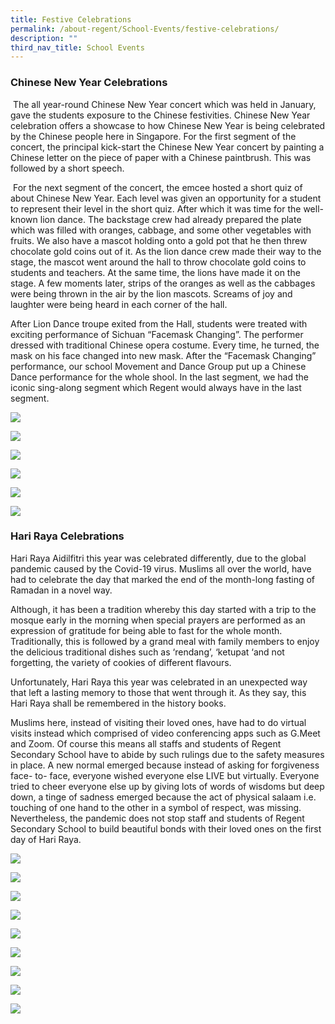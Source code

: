 ```yaml
---
title: Festive Celebrations
permalink: /about-regent/School-Events/festive-celebrations/
description: ""
third_nav_title: School Events
---
```

### **Chinese New Year Celebrations**

 The all year-round Chinese New Year concert which was held in January, gave the students exposure to the Chinese festivities. Chinese New Year celebration offers a showcase to how Chinese New Year is being celebrated by the Chinese people here in Singapore. For the first segment of the concert, the principal kick-start the Chinese New Year concert by painting a Chinese letter on the piece of paper with a Chinese paintbrush. This was followed by a short speech.

 For the next segment of the concert, the emcee hosted a short quiz of about Chinese New Year. Each level was given an opportunity for a student to represent their level in the short quiz. After which it was time for the well-known lion dance. The backstage crew had already prepared the plate which was filled with oranges, cabbage, and some other vegetables with fruits. We also have a mascot holding onto a gold pot that he then threw chocolate gold coins out of it. As the lion dance crew made their way to the stage, the mascot went around the hall to throw chocolate gold coins to students and teachers. At the same time, the lions have made it on the stage. A few moments later, strips of the oranges as well as the cabbages were being thrown in the air by the lion mascots. Screams of joy and laughter were being heard in each corner of the hall.

After Lion Dance troupe exited from the Hall, students were treated with exciting performance of Sichuan “Facemask Changing”. The performer dressed with traditional Chinese opera costume. Every time, he turned, the mask on his face changed into new mask. After the “Facemask Changing” performance, our school Movement and Dance Group put up a Chinese Dance performance for the whole shool. In the last segment, we had the iconic sing-along segment which Regent would always have in the last segment.

![](/images/CHINESE-DANCE-CNY-2020-scaled.jpg)

![](/images/facemask-changing-scaled.jpg)

![](/images/IMG_9760-scaled.jpg)

![](/images/IMG_9763-scaled.jpg)

![](/images/LION-DANCE-2-CNY-2020-scaled.jpg)

![](/images/LION-DANCE-CNY-2020-scaled.jpg)


### **Hari Raya Celebrations**

Hari Raya Aidilfitri this year was celebrated differently, due to the global pandemic caused by the Covid-19 virus. Muslims all over the world, have had to celebrate the day that marked the end of the month-long fasting of Ramadan in a novel way.

Although, it has been a tradition whereby this day started with a trip to the mosque early in the morning when special prayers are performed as an expression of gratitude for being able to fast for the whole month. Traditionally, this is followed by a grand meal with family members to enjoy the delicious traditional dishes such as ‘rendang’, ‘ketupat ‘and not forgetting, the variety of cookies of different flavours.

Unfortunately, Hari Raya this year was celebrated in an unexpected way that left a lasting memory to those that went through it. As they say, this Hari Raya shall be remembered in the history books.

Muslims here, instead of visiting their loved ones, have had to do virtual visits instead which comprised of video conferencing apps such as G.Meet and Zoom. Of course this means all staffs and students of Regent Secondary School have to abide by such rulings due to the safety measures in place. A new normal emerged because instead of asking for forgiveness face- to- face, everyone wished everyone else LIVE but virtually. Everyone tried to cheer everyone else up by giving lots of words of wisdoms but deep down, a tinge of sadness emerged because the act of physical salaam i.e. touching of one hand to the other in a symbol of respect, was missing. Nevertheless, the pandemic does not stop staff and students of Regent Secondary School to build beautiful bonds with their loved ones on the first day of Hari Raya.

![](/images/20210506_130136-scaled.jpg)

![](/images/20210506_130052-scaled.jpg)

![](/images/20210506_130023-scaled.jpg)

![](/images/20210430_134522-scaled.jpg)

![](/images/20210430_134515-scaled.jpg)

![](/images/20210430_133813-1024x768.jpg)

![](/images/20210427_174008-scaled.jpg)

![](/images/20210427_174230-scaled.jpg)

![](/images/20210427_174000-scaled.jpg)
